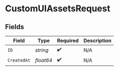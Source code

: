 # CustomUIAssetsRequest


## Fields

| Field              | Type               | Required           | Description        |
| ------------------ | ------------------ | ------------------ | ------------------ |
| `ID`               | *string*           | :heavy_check_mark: | N/A                |
| `CreatedAt`        | *float64*          | :heavy_check_mark: | N/A                |